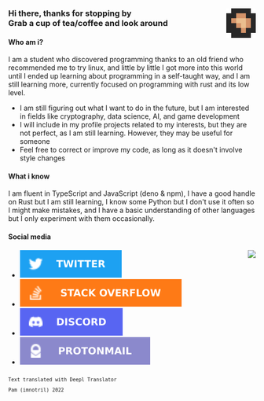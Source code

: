 <!-- Main Readme -->
<div id="header">
    <a href=""><img align="right" src="https://github.com/imnotril/imnotril/blob/main/Profile/badge_pfp.png", width="60"></a>
    <h3>
        Hi there, thanks for stopping by<br>
        Grab a cup of tea/coffee and look around
    </h3>
</div>
<div id="content">
    <div id="who-am-i">
        <h4>Who am i?</h4>
        <p>
            I am a student who discovered programming thanks to an old friend who recommended me to try linux, and little by little I got more into this world until I ended up learning about programming in a self-taught way, and I am still learning more, currently focused on programming with rust and its low level.
        </p>
        <ul>
            <li>I am still figuring out what I want to do in the future, but I am interested in fields like cryptography, data science, AI, and game development</li>
            <li>I will include in my profile projects related to my interests, but they are not perfect, as I am still learning. However, they may be useful for someone</li>
            <li>Feel free to correct or improve my code, as long as it doesn't involve style changes</li>
        </ul>
    </div>
    <div id="languages">
        <h4>What i know</h4>
        <p>
            I am fluent in TypeScript and JavaScript (deno & npm), I have a good handle on Rust but I am still learning, I know some Python but I don't use it often so I might make mistakes, and I have a basic understanding of other languages but I only experiment with them occasionally.
        </p>
    </div>
    <div id="social">
        <h4>Social media</h4>
        <a href=""><img align="right" src="https://github-readme-stats.vercel.app/api?username=imnotril&show_icons=true&theme=rose_pine"></a>
        <ul>
            <li><a href="https://twitter.com/imnotril_dev"><img src="https://github.com/imnotril/imnotril/blob/main/Profile/twitter.svg" alt="Twitter"></a></li>
            <li><a href="https://stackoverflow.com/users/20775902"><img src="https://github.com/imnotril/imnotril/blob/main/Profile/stackoverflow.svg" alt="Stack overflow"></a></li>
            <li><a href="https://discord.com/users/1031713816414785546"><img src="https://github.com/imnotril/imnotril/blob/main/Profile/discord.svg" alt="Discord"></a></li>
            <li><a href="mailto:imnotril+ghcontact@pm.me"><img src="https://github.com/imnotril/imnotril/blob/main/Profile/protonmail.svg" alt="Mailto"></a></li>
        </ul>
    </div>
</div>
<div id="footer">
    <sub>
        <code>Text translated with Deepl Translator</code><br>
        <code>Pam (imnotril) 2022</code>
    </sub>
</div>
